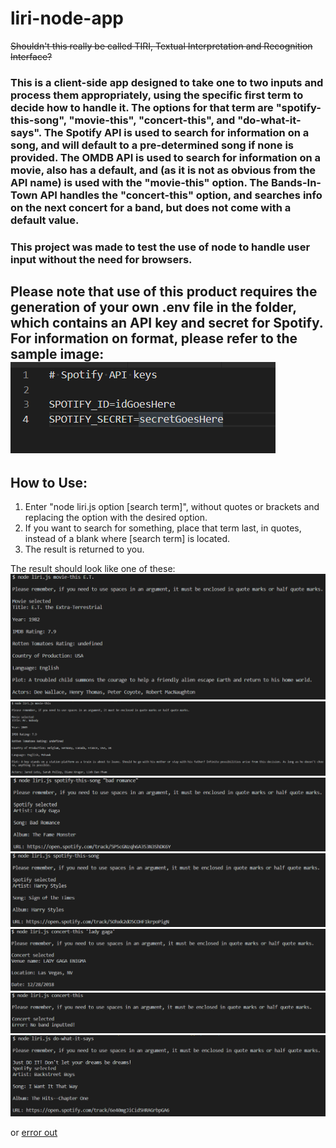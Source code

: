 # liri-node-app
~~Shouldn't this really be called TIRI, Textual Interpretation and Recognition Interface?~~

### This is a client-side app designed to take one to two inputs and process them appropriately, using the specific first term to decide how to handle it.  The options for that term are "spotify-this-song", "movie-this", "concert-this", and "do-what-it-says".  The Spotify API is used to search for information on a song, and will default to a pre-determined song if none is provided.  The OMDB API is used to search for information on a movie, also has a default, and (as it is not as obvious from the API name) is used with the "movie-this" option.  The Bands-In-Town API handles the "concert-this" option, and searches info on the next concert for a band, but does not come with a default value.

### This project was made to test the use of node to handle user input without the need for browsers.

## Please note that use of this product requires the generation of your own .env file in the folder, which contains an API key and secret for Spotify.  For information on format, please refer to the sample image: ![.env.png](./assets/images/example.env.png)

## How to Use:

1.  Enter "node liri.js option [search term]", without quotes or brackets and replacing the option with the desired option.
  1. If you want to search for something, place that term last, in quotes, instead of a blank where [search term] is located.
2. The result is returned to you.

The result should look like one of these: ![movie_works](./assets/images/movieWorks.png) ![movie_default](./assets/images/movieDefault.png) ![spotify_works](./assets/images/spotifyWorks.png) ![spotify_default](./assets/images/spotifyDefault.png) ![concert_works](./assets/images/concertWorks.png) ![concert_error](./assets/images/concertDefault.png) ![do_what_it_says](./assets/images/doIt.png) 

or [error out](./assets/images/liriError.png)